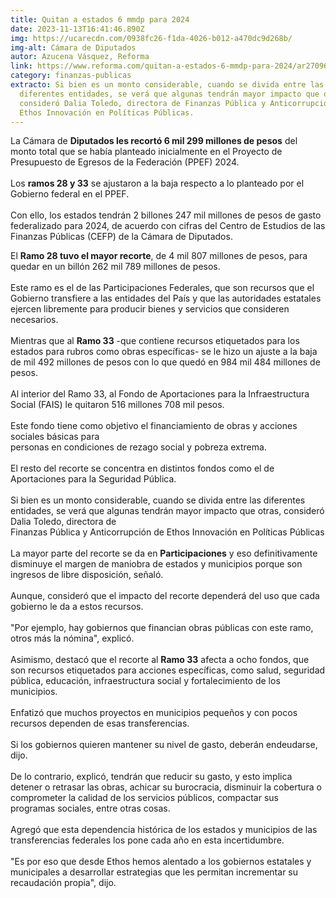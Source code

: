 ```yaml
---
title: Quitan a estados 6 mmdp para 2024
date: 2023-11-13T16:41:46.890Z
img: https://ucarecdn.com/0938fc26-f1da-4026-b012-a470dc9d268b/
img-alt: Cámara de Diputados
autor: Azucena Vásquez, Reforma
link: https://www.reforma.com/quitan-a-estados-6-mmdp-para-2024/ar2709660
category: finanzas-publicas
extracto: Si bien es un monto considerable, cuando se divida entre las
  diferentes entidades, se verá que algunas tendrán mayor impacto que otras,
  consideró Dalia Toledo, directora de Finanzas Pública y Anticorrupción de
  Ethos Innovación en Políticas Públicas.
---
```

La Cámara de **Diputados les recortó 6 mil 299 millones de pesos** del monto total que se había planteado inicialmente en el Proyecto de Presupuesto de Egresos de la Federación (PPEF) 2024.\
\
Los **ramos 28 y 33** se ajustaron a la baja respecto a lo planteado por el Gobierno federal en el PPEF.\
\
Con ello, los estados tendrán 2 billones 247 mil millones de pesos de gasto federalizado para 2024, de acuerdo con cifras del Centro de Estudios de las Finanzas Públicas (CEFP) de la Cámara de Diputados.

El **Ramo 28 tuvo el mayor recorte**, de 4 mil 807 millones de pesos, para quedar en un billón 262 mil 789 millones de pesos.\
\
Este ramo es el de las Participaciones Federales, que son recursos que el Gobierno transfiere a las entidades del País y que las autoridades estatales ejercen libremente para producir bienes y servicios que consideren necesarios.\
\
Mientras que al **Ramo 33** -que contiene recursos etiquetados para los estados para rubros como obras específicas- se le hizo un ajuste a la baja de mil 492 millones de pesos con lo que quedó en 984 mil 484 millones de pesos.\
\
Al interior del Ramo 33, al Fondo de Aportaciones para la Infraestructura Social (FAIS) le quitaron 516 millones 708 mil pesos.\
\
Este fondo tiene como objetivo el financiamiento de obras y acciones sociales básicas para\
personas en condiciones de rezago social y pobreza extrema.\
\
El resto del recorte se concentra en distintos fondos como el de Aportaciones para la Seguridad Pública.\
\
Si bien es un monto considerable, cuando se divida entre las diferentes entidades, se verá que algunas tendrán mayor impacto que otras, consideró Dalia Toledo, directora de\
Finanzas Pública y Anticorrupción de Ethos Innovación en Políticas Públicas\
\
La mayor parte del recorte se da en **Participaciones** y eso definitivamente disminuye el margen de maniobra de estados y municipios porque son ingresos de libre disposición, señaló.\
\
Aunque, consideró que el impacto del recorte dependerá del uso que cada gobierno le da a estos recursos.\
\
"Por ejemplo, hay gobiernos que financian obras públicas con este ramo, otros más la nómina", explicó.\
\
Asimismo, destacó que el recorte al **Ramo 33** afecta a ocho fondos, que son recursos etiquetados para acciones específicas, como salud, seguridad pública, educación, infraestructura social y fortalecimiento de los municipios.\
\
Enfatizó que muchos proyectos en municipios pequeños y con pocos recursos dependen de esas transferencias.\
\
Si los gobiernos quieren mantener su nivel de gasto, deberán endeudarse, dijo.\
\
De lo contrario, explicó, tendrán que reducir su gasto, y esto implica detener o retrasar las obras, achicar su burocracia, disminuir la cobertura o comprometer la calidad de los servicios públicos, compactar sus programas sociales, entre otras cosas.\
\
Agregó que esta dependencia histórica de los estados y municipios de las transferencias federales los pone cada año en esta incertidumbre.\
\
"Es por eso que desde Ethos hemos alentado a los gobiernos estatales y municipales a desarrollar estrategias que les permitan incrementar su recaudación propia", dijo.